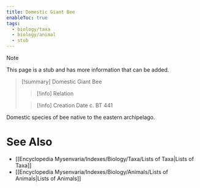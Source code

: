 ```yaml
---
title: Domestic Giant Bee
enableToc: true
tags:
  - biology/taxa
  - biology/animal
  - stub
---
```


> [!note]
> This page is a stub and has more information that can be added.

> [!summary] Domestic Giant Bee
> > [!info] Relation
>
> > [!info] Creation Date
> > c. BT 441

Domestic species of bee native to the eastern archipelago.

# See Also
- [[Encyclopedia Mysenvaria/Indexes/Biology/Taxa/Lists of Taxa|Lists of Taxa]]
- [[Encyclopedia Mysenvaria/Indexes/Biology/Animals/Lists of Animals|Lists of Animals]]
